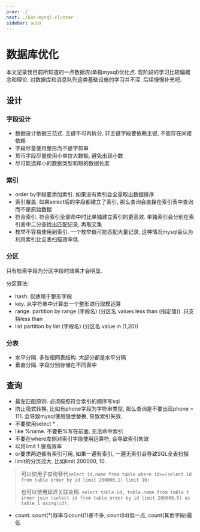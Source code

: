 ```yaml
---
prev: ./
next: ./k8s-mysql-cluster
sidebar: auto
---
```


# 数据库优化

本文记录我目前所知道的一点数据库(单指mysql)优化点. 现阶段的学习比较偏概念和理论. 对数据库和消息队列这类基础设施的学习并不深. 
后续慢慢补充吧. 

## 设计

### 字段设计

- 数据设计依据三范式. 主键不可再拆分, 非主键字段要依赖主键, 不能存在间接依赖
- 字段尽量使用整形而不是字符串
- 货币字段尽量使用小单位大数额, 避免出现小数
- 尽可能选择小的数据类型和短的数据长度

### 索引

- order by字段要添加索引. 如果没有索引会全量取出数据排序
- 索引覆盖. 如果select后的字段都建立了索引, 那么查询会直接在索引表中查询而不是原始数据
- 符合索引. 符合索引全部命中时比单独建立索引的更高效. 单独索引会分别在索引表中二分查找出匹配记录, 再取交集
- 枚举不容易使用到索引. 一个枚举值可能匹配大量记录, 这种情况mysql会认为利用索引比全表扫描效率低. 

### 分区

只有检索字段为分区字段时效果才会明显. 

分区算法:
- hash. 仅适用于整形字段
- key. 从字符串中计算出一个整形进行取模运算
- range. partition by range (字段名) (分区名 values less than (指定值))  .只支持less than
- list partition by list (字段名) (分区名 value in (1,20))

### 分表

- 水平分隔. 多张相同表结构. 大部分都是水平分隔
- 垂直分隔. 字段分别存储在不同表中


## 查询

- 最左匹配原则. 必须按照符合索引的顺序写sql
- 防止隐式转换. 比如有phone字段为字符串类型, 那么查询是不要出现phone = 111. 会导致mysql使用隐世替换, 导致索引失效.
- 不要使用select * . 
- like %name. 不要把%写在前面, 无法命中索引
- 不要在where左侧对索引字段使用运算符, 会导致索引失效
- 以用limit 1 提高效率
- or要求两边都有索引可用, 如果一遍有索引, 一遍无索引会导致SQL全表扫描
- limit的分页过大. 比如limit 200000, 10.
> 可以使用子查询替代`select id,name from table where id>=(select id from table order by id limit 200000,1) limit 10;`
>
> 也可以使用延迟关联处理. `select table.id, table.name from table t inner join (select id from table order by id limit 200000,5) as table_1 using(id);`
- count. count(*)效率与count(1)差不多, count(id)低一点, count(其他字段)最低

